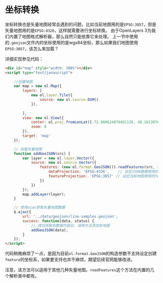 # 坐标转换
坐标转换也是矢量地图经常会遇到的问题，比如当前地图用的是`EPSG:3857`，但是矢量地图用的是`EPSG:4326`，这样就需要进行坐标转换。 由于OpenLayers 3为我们内置了地图格式解析器，那么自然只能依靠它来处理。 上一节中使用的`.geojson`文件内的坐标使用的是wgs84坐标，那么如果我们地图使用`EPSG:3857`，该怎么来加载？

<head>                  
	<link href="../src/ol3.13.1/ol.css" rel="stylesheet" type="text/css" />
	<script type="text/javascript" src="../src/ol3.13.1/ol.js" charset="utf-8"></script>
	<script type="text/javascript" src="../src/js/zepto.min.js" charset="utf-8"></script>
</head>
<div id="map" style="width: 100%"></div>
<script type="text/javascript">
	
	//创建地图
	var map = new ol.Map({
		layers: [
			new ol.layer.Tile({
				source: new ol.source.OSM()
			}),
			
		],
		view: new ol.View({ 
			center: ol.proj.fromLonLat([-72.980624870461128, 48.161307640513321]),
			zoom: 8
		}), 
		target: 'map'
	});

	function addGeoJSON(src) {
		var layer = new ol.layer.Vector({
			source: new ol.source.Vector({
				features: (new ol.format.GeoJSON()).readFeatures(src, {
					dataProjection: 'EPSG:4326',
					featureProjection: 'EPSG:3857'
				})
			})
		});
		map.addLayer(layer);
	}

	$.ajax({
		url: '../data/geojson/line-samples.geojson',
		success: function(data, status) {
			addGeoJSON(data);
		}
	});
</script>

详细实现参见代码：

```html
<div id="map" style="width: 100%"></div>
<script type="text/javascript">
	
	//创建地图
	var map = new ol.Map({
		layers: [
			new ol.layer.Tile({
				source: new ol.source.OSM()
			}),
			
		],
		view: new ol.View({ 
			center: ol.proj.fromLonLat([-72.980624870461128, 48.161307640513321]),
			zoom: 8
		}), 
		target: 'map'
	});

	// 加载矢量地图
	function addGeoJSON(src) {
		var layer = new ol.layer.Vector({
			source: new ol.source.Vector({
				features: (new ol.format.GeoJSON()).readFeatures(src, { 	// 用readFeatures方法可以自定义坐标系
					dataProjection: 'EPSG:4326',	// 设定JSON数据使用的坐标系
					featureProjection: 'EPSG:3857' // 设定当前地图使用的feature的坐标系
				})
			})
		});
		map.addLayer(layer);
	}

	// 使用ajax获取矢量地图数据
	$.ajax({
		url: '../data/geojson/line-samples.geojson',
		success: function(data, status) {
			// 成功获取到数据内容后，调用方法添加到地图
			addGeoJSON(data);
		}
	});
</script>
```

代码稍微麻烦了一点，是因为目前`ol.format.GeoJSON`的构造参数不支持设定创建`feature`的坐标系，如果要支持也并不麻烦，期望后续官网能够改进。

注意，该方法可以适用于其他几种矢量地图。`readFeatures`这个方法在内置的几个解析类中都有。